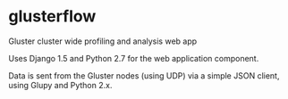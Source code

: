 glusterflow
===========

Gluster cluster wide profiling and analysis web app

Uses Django 1.5 and Python 2.7 for the web application component.

Data is sent from the Gluster nodes (using UDP) via a simple JSON client, using Glupy and Python 2.x.
